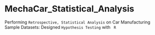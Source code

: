 # MechaCar_Statistical_Analysis
Performing `Retrospective, Statistical Analysis` on Car Manufacturing Sample Datasets: Designed `Hypothesis Testing` with ` R` 
